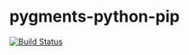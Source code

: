 # pygments-python-pip

[![Build Status](https://travis-ci.org/travis-util/pygments-python-pip.svg?branch=master)](https://travis-ci.org/travis-util/pygments-python-pip)

